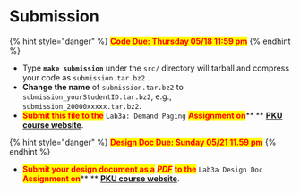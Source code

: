 # Submission

{% hint style="danger" %}
<mark style="color:red;">**Code Due: Thursday 05/18 11:59 pm**</mark>
{% endhint %}

* Type **`make submission`** under the `src/` directory will tarball and compress your code as `submission.tar.bz2` .
* **Change the name** of `submission.tar.bz2` to `submission_yourStudentID.tar.bz2`, e.g., `submission_20000xxxxx.tar.bz2`.
* <mark style="color:red;">**Submit this file to the**</mark> <mark style="color:red;"></mark><mark style="color:red;"></mark> `Lab3a: Demand Paging` <mark style="color:red;">**Assignment on**</mark>** ** [**PKU course website**](https://course.pku.edu.cn).

{% hint style="danger" %}
<mark style="color:red;">**Design Doc Due: Sunday 05/21 11.59 pm**</mark>
{% endhint %}

* <mark style="color:red;">**Submit your design document as a**</mark> <mark style="color:red;"></mark><mark style="color:red;"></mark> <mark style="color:red;"></mark>_<mark style="color:red;">**PDF**</mark>_ <mark style="color:red;">**to the**</mark> `Lab3a Design Doc` <mark style="color:red;">**Assignment on**</mark>** ** [**PKU course website**](https://course.pku.edu.cn).

